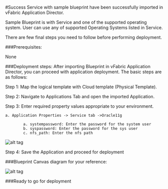 #Success
Service with sample blueprint have been successfully imported in vFabric Application Director. 

Sample Blueprint is with Service and one of the supported operating system. User can use any of supported Operating Systems listed in Service. 

There are few final steps you need to follow before performing deployment.

###Prerequisites:

None 

###Deployment steps:
After importing Blueprint in vFabric Application Director, you can proceed with application deployment. The basic steps are as follows:

Step 1: Map the logical template with Cloud  template (Physical Template).

Step 2: Navigate to Applications Tab and open the imported Application.

Step 3: Enter required property values appropriate to your environment.

	a. Application Properties -> Service tab ->Oracle11g

			a. systempassword: Enter the password for the system user
			b. syspassword: Enter the password for the sys user
			c. nfs_path: Enter the nfs path
			
![alt tag](https://raw.github.com/vmware-applicationdirector/solutions-import-beta/Oracle-Database-11g-Service-50/Oracle-Database-11g-Service_properties.jpg)
	
Step 4: Save the Application and proceed for deployment

###Blueprint Canvas diagram for your reference: 

![alt tag](https://raw.github.com/vmware-applicationdirector/solutions-import-beta/Oracle-Database-11g-Service-50/Oracle-Database-11g-Servic-Canvas.png)

###Ready to go for deployment




 








